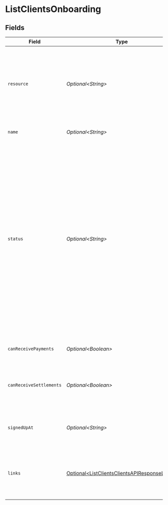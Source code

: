 # ListClientsOnboarding


## Fields

| Field                                                                                                                                                                                                                                                                                                                     | Type                                                                                                                                                                                                                                                                                                                      | Required                                                                                                                                                                                                                                                                                                                  | Description                                                                                                                                                                                                                                                                                                               |
| ------------------------------------------------------------------------------------------------------------------------------------------------------------------------------------------------------------------------------------------------------------------------------------------------------------------------- | ------------------------------------------------------------------------------------------------------------------------------------------------------------------------------------------------------------------------------------------------------------------------------------------------------------------------- | ------------------------------------------------------------------------------------------------------------------------------------------------------------------------------------------------------------------------------------------------------------------------------------------------------------------------- | ------------------------------------------------------------------------------------------------------------------------------------------------------------------------------------------------------------------------------------------------------------------------------------------------------------------------- |
| `resource`                                                                                                                                                                                                                                                                                                                | *Optional\<String>*                                                                                                                                                                                                                                                                                                       | :heavy_minus_sign:                                                                                                                                                                                                                                                                                                        | Indicates the response contains an onboarding status object. Will always contain the string `onboarding` for this resource type.                                                                                                                                                                                          |
| `name`                                                                                                                                                                                                                                                                                                                    | *Optional\<String>*                                                                                                                                                                                                                                                                                                       | :heavy_minus_sign:                                                                                                                                                                                                                                                                                                        | The name of the organization.                                                                                                                                                                                                                                                                                             |
| `status`                                                                                                                                                                                                                                                                                                                  | *Optional\<String>*                                                                                                                                                                                                                                                                                                       | :heavy_minus_sign:                                                                                                                                                                                                                                                                                                        | The current status of the organization's onboarding process.<br/><br/>* `needs-data` — The merchant needs to provide additional information<br/>* `in-review` — The merchant provided all information, awaiting review from Mollie<br/>* `completed` — The onboarding is completed<br/><br/>Possible values: `needs-data` `in-review` `completed` |
| `canReceivePayments`                                                                                                                                                                                                                                                                                                      | *Optional\<Boolean>*                                                                                                                                                                                                                                                                                                      | :heavy_minus_sign:                                                                                                                                                                                                                                                                                                        | Whether the organization can receive payments.                                                                                                                                                                                                                                                                            |
| `canReceiveSettlements`                                                                                                                                                                                                                                                                                                   | *Optional\<Boolean>*                                                                                                                                                                                                                                                                                                      | :heavy_minus_sign:                                                                                                                                                                                                                                                                                                        | Whether the organization can receive settlements to their external bank account.                                                                                                                                                                                                                                          |
| `signedUpAt`                                                                                                                                                                                                                                                                                                              | *Optional\<String>*                                                                                                                                                                                                                                                                                                       | :heavy_minus_sign:                                                                                                                                                                                                                                                                                                        | The sign up date time of the organization in [ISO 8601](https://en.wikipedia.org/wiki/ISO_8601) format.                                                                                                                                                                                                                   |
| `links`                                                                                                                                                                                                                                                                                                                   | [Optional\<ListClientsClientsAPIResponseLinks>](../../models/operations/ListClientsClientsAPIResponseLinks.md)                                                                                                                                                                                                            | :heavy_minus_sign:                                                                                                                                                                                                                                                                                                        | An object with several relevant URLs. Every URL object will contain an `href` and a `type` field.                                                                                                                                                                                                                         |